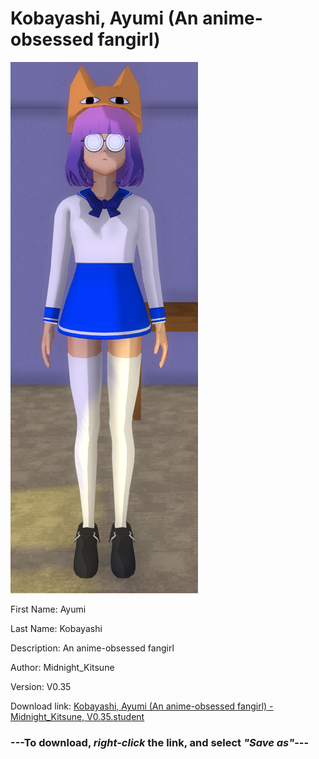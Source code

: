 # Kobayashi, Ayumi (An anime-obsessed fangirl)

<img src = "https://raw.githubusercontent.com/Arbiter1223/Daigaku-Gurashi-Custom-Students/master/Students/Files/Kobayashi%2C%20Ayumi%20(An%20anime-obsessed%20fangirl).png">

First Name: Ayumi

Last Name: Kobayashi

Description: An anime-obsessed fangirl

Author: Midnight_Kitsune

Version: V0.35

Download link: <a href="https://raw.githubusercontent.com/Arbiter1223/Daigaku-Gurashi-Custom-Students/master/Students/Files/Kobayashi%2C%20Ayumi%20(An%20anime-obsessed%20fangirl)%20-%20Midnight_Kitsune%2C%20V0.35.student">Kobayashi, Ayumi (An anime-obsessed fangirl) - Midnight_Kitsune, V0.35.student</a>

### ---**To download, _right-click_ the link, and select _"Save as"_**---

